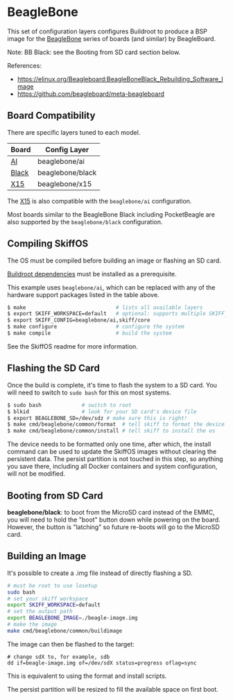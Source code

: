 # BeagleBone

This set of configuration layers configures Buildroot to produce a BSP image for
the [BeagleBone] series of boards (and similar) by BeagleBoard.

Note: BB Black: see the Booting from SD card section below.

References:

 - https://elinux.org/Beagleboard:BeagleBoneBlack_Rebuilding_Software_Image
 - https://github.com/beagleboard/meta-beagleboard

[BeagleBone]: https://beagleboard.org

## Board Compatibility

There are specific layers tuned to each model.

| **Board** | **Config Layer** |
|-----------|------------------|
| [AI]      | beaglebone/ai    |
| [Black]   | beaglebone/black |
| [X15]     | beaglebone/x15   |

The [X15] is also compatible with the `beaglebone/ai` configuration.

Most boards similar to the BeagleBone Black including PocketBeagle are also
supported by the `beaglebone/black` configuration.

[AI]: http://beagleboard.org/ai
[Black]: http://beagleboard.org/black
[X15]: https://beagleboard.org/x15

## Compiling SkiffOS

The OS must be compiled before building an image or flashing an SD card.

[Buildroot dependencies] must be installed as a prerequisite.

[Buildroot dependencies]: https://buildroot.org/downloads/manual/manual.html#requirement-mandatory

This example uses `beaglebone/ai`, which can be replaced with any of the
hardware support packages listed in the table above.

```sh
$ make                             # lists all available layers
$ export SKIFF_WORKSPACE=default   # optional: supports multiple SKIFF_CONFIG at once
$ export SKIFF_CONFIG=beaglebone/ai,skiff/core
$ make configure                   # configure the system
$ make compile                     # build the system
```

See the SkiffOS readme for more information.

## Flashing the SD Card

Once the build is complete, it's time to flash the system to a SD card. You will
need to switch to `sudo bash` for this on most systems.

```sh
$ sudo bash             # switch to root
$ blkid                 # look for your SD card's device file
$ export BEAGLEBONE_SD=/dev/sdz # make sure this is right!
$ make cmd/beaglebone/common/format  # tell skiff to format the device
$ make cmd/beaglebone/common/install # tell skiff to install the os
```

The device needs to be formatted only one time, after which, the install command
can be used to update the SkiffOS images without clearing the persistent data.
The persist partition is not touched in this step, so anything you save there,
including all Docker containers and system configuration, will not be modified.

## Booting from SD Card

**beaglebone/black**: to boot from the MicroSD card instead of the EMMC, you
will need to hold the "boot" button down while powering on the board. However,
the button is "latching" so future re-boots will go to the MicroSD card.

## Building an Image

It's possible to create a .img file instead of directly flashing a SD.

```sh
# must be root to use losetup
sudo bash
# set your skiff workspace
export SKIFF_WORKSPACE=default
# set the output path
export BEAGLEBONE_IMAGE=./beagle-image.img
# make the image
make cmd/beaglebone/common/buildimage
```

The image can then be flashed to the target:

```
# change sdX to, for example, sdb
dd if=beagle-image.img of=/dev/sdX status=progress oflag=sync
```

This is equivalent to using the format and install scripts.

The persist partition will be resized to fill the available space on first boot.
